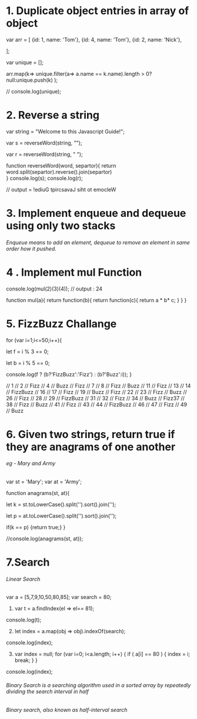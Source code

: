 # 1. Duplicate object entries in array of object

var  arr = [
  {id: 1, name: 'Tom'},
  {id: 4, name: 'Tom'},
  {id: 2, name: 'Nick'},
 
];

var unique = [];

arr.map(k=> unique.filter(a=> 
a.name == k.name).length > 0? null:unique.push(k)
);



// console.log(unique);


# 2. Reverse a string
var string = "Welcome to this Javascript Guide!";

var s = reverseWord(string, "");

var r = reverseWord(string, " ");



function reverseWord(word, separtor){
    return word.split(separtor).reverse().join(separtor)    
}
console.log(s);
console.log(r);




// output = !ediuG tpircsavaJ siht ot emocleW


# 3. Implement enqueue and dequeue using only two stacks
###### Enqueue means to add an element, dequeue to remove an element in same order how it pushed.

# 4 . Implement mul Function

console.log(mul(2)(3)(4)); // output : 24


function mul(a){
    return function(b){
        return function(c){
        return a * b* c;
        }
    }
}

# 5. FizzBuzz Challange

for (var i=1;i<=50;i++){

   let f = i % 3 == 0;
   
   let b = i % 5 == 0;
   
   console.log(f ? (b?'FizzBuzz':'Fizz') : (b?'Buzz':i));
}



// 1
// 2
// Fizz
// 4
// Buzz
// Fizz
// 7
// 8
// Fizz
// Buzz
// 11
// Fizz
// 13
// 14
// FizzBuzz
// 16
// 17
// Fizz
// 19
// Buzz
// Fizz
// 22
// 23
// Fizz
// Buzz
// 26
// Fizz
// 28
// 29
// FizzBuzz
// 31
// 32
// Fizz
// 34
// Buzz
// Fizz37
// 38
// Fizz
// Buzz
// 41
// Fizz
// 43
// 44
// FizzBuzz
// 46
// 47
// Fizz
// 49
// Buzz

# 6. Given two strings, return true if they are anagrams of one another
###### eg - Mary and Army

var st = 'Mary';
var at = 'Army';

function anagrams(st, at){

   let k  = st.toLowerCase().split('').sort().join('');
   
   let p = at.toLowerCase().split('').sort().join('');
   
   if(k == p) {return true;}
}

//console.log(anagrams(st, at));

# 7.Search

###### Linear Search

var a = [5,7,9,10,50,80,85];
var search = 80;


1) var t = a.findIndex(el => el== 81);

console.log(t);



2) let index = a.map(obj => obj).indexOf(search);

console.log(index);

3) var index = null;
for (var i=0; i<a.length; i++) {
    if ( a[i] == 80 ) {
        index = i;
        break;
    }
}

console.log(index);

###### Binary Search is a searching algorithm used in a sorted array by repeatedly dividing the search interval in half
###### Binary search, also known as half-interval search




